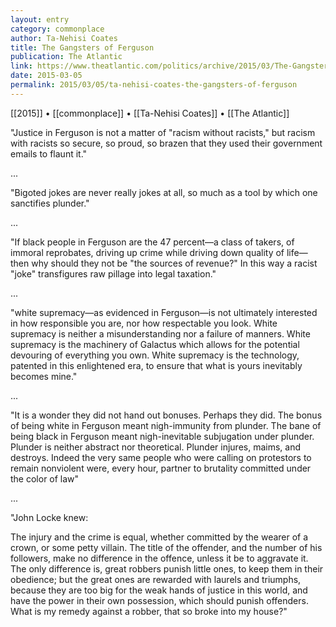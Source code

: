 ```yaml
---
layout: entry
category: commonplace
author: Ta-Nehisi Coates
title: The Gangsters of Ferguson
publication: The Atlantic
link: https://www.theatlantic.com/politics/archive/2015/03/The-Gangsters-Of-Ferguson/386893/
date: 2015-03-05
permalink: 2015/03/05/ta-nehisi-coates-the-gangsters-of-ferguson
---
```


[[2015]] • [[commonplace]] • [[Ta-Nehisi Coates]] • [[The Atlantic]]

"Justice in Ferguson is not a matter of "racism without racists," but racism with racists so secure, so proud, so brazen that they used their government emails to flaunt it."

...

"Bigoted jokes are never really jokes at all, so much as a tool by which one sanctifies plunder."

...

"If black people in Ferguson are the 47 percent—a class of takers, of immoral reprobates, driving up crime while driving down quality of life—then why should they not be "the sources of revenue?" In this way a racist "joke" transfigures raw pillage into legal taxation."

...

"white supremacy—as evidenced in Ferguson—is not ultimately interested in how responsible you are, nor how respectable you look. White supremacy is neither a misunderstanding nor a failure of manners. White supremacy is the machinery of Galactus which allows for the potential devouring of everything you own. White supremacy is the technology, patented in this enlightened era, to ensure that what is yours inevitably becomes mine."

...

"It is a wonder they did not hand out bonuses. Perhaps they did. The bonus of being white in Ferguson meant nigh-immunity from plunder. The bane of being black in Ferguson meant nigh-inevitable subjugation under plunder. Plunder is neither abstract nor theoretical. Plunder injures, maims, and destroys. Indeed the very same people who were calling on protestors to remain nonviolent were, every hour, partner to brutality committed under the color of law"

...

"John Locke knew:

The injury and the crime is equal, whether committed by the wearer of a crown, or some petty villain. The title of the offender, and the number of his followers, make no difference in the offence, unless it be to aggravate it. The only difference is, great robbers punish little ones, to keep them in their obedience; but the great ones are rewarded with laurels and triumphs, because they are too big for the weak hands of justice in this world, and have the power in their own possession, which should punish offenders. What is my remedy against a robber, that so broke into my house?"

